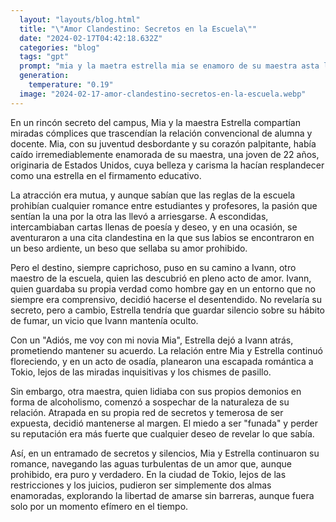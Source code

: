 ```yaml
---
  layout: "layouts/blog.html"
  title: "\"Amor Clandestino: Secretos en la Escuela\""
  date: "2024-02-17T04:42:18.632Z"
  categories: "blog"
  tags: "gpt"
  prompt: "mia y la maetra estrella mia se enamoro de su maestra asta le da cortas a escondias pero la maestra no puede salir con alumnos por cosas de la escuela mia le dijo a la maestra usted tiene 22 años es de estados unido yo de mexico podemos ser mas que alumna y maestra usted es super linda super mega hermosa como una diosa estas dos salieron a escodidas a una cita se besaron un beso caliente de lengo y un dia la a cacho un maestro y el maestro ivann se iso el tonto no le dijo a nadie es que el profe es gey y la maestra no le digas a nadie o si no le digo que tu fumas adios me voy con mi novia mia, maestro ivann okey maestra estrella adios la maestra estrella fueron a una cita a tokio con mia y otra maestra se dio cuenta que esta saliedo con una alumna como la maestra es ahcolica no dijo nada por que la funan a ella tambien"
  generation: 
    temperature: "0.19"
  image: "2024-02-17-amor-clandestino-secretos-en-la-escuela.webp"
---
```

En un rincón secreto del campus, Mia y la maestra Estrella compartían miradas cómplices que trascendían la relación convencional de alumna y docente. Mia, con su juventud desbordante y su corazón palpitante, había caído irremediablemente enamorada de su maestra, una joven de 22 años, originaria de Estados Unidos, cuya belleza y carisma la hacían resplandecer como una estrella en el firmamento educativo.

La atracción era mutua, y aunque sabían que las reglas de la escuela prohibían cualquier romance entre estudiantes y profesores, la pasión que sentían la una por la otra las llevó a arriesgarse. A escondidas, intercambiaban cartas llenas de poesía y deseo, y en una ocasión, se aventuraron a una cita clandestina en la que sus labios se encontraron en un beso ardiente, un beso que sellaba su amor prohibido.

Pero el destino, siempre caprichoso, puso en su camino a Ivann, otro maestro de la escuela, quien las descubrió en pleno acto de amor. Ivann, quien guardaba su propia verdad como hombre gay en un entorno que no siempre era comprensivo, decidió hacerse el desentendido. No revelaría su secreto, pero a cambio, Estrella tendría que guardar silencio sobre su hábito de fumar, un vicio que Ivann mantenía oculto.

Con un "Adiós, me voy con mi novia Mia", Estrella dejó a Ivann atrás, prometiendo mantener su acuerdo. La relación entre Mia y Estrella continuó floreciendo, y en un acto de osadía, planearon una escapada romántica a Tokio, lejos de las miradas inquisitivas y los chismes de pasillo.

Sin embargo, otra maestra, quien lidiaba con sus propios demonios en forma de alcoholismo, comenzó a sospechar de la naturaleza de su relación. Atrapada en su propia red de secretos y temerosa de ser expuesta, decidió mantenerse al margen. El miedo a ser "funada" y perder su reputación era más fuerte que cualquier deseo de revelar lo que sabía.

Así, en un entramado de secretos y silencios, Mia y Estrella continuaron su romance, navegando las aguas turbulentas de un amor que, aunque prohibido, era puro y verdadero. En la ciudad de Tokio, lejos de las restricciones y los juicios, pudieron ser simplemente dos almas enamoradas, explorando la libertad de amarse sin barreras, aunque fuera solo por un momento efímero en el tiempo.
